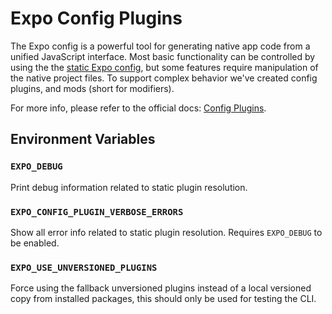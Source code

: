 # Expo Config Plugins

The Expo config is a powerful tool for generating native app code from a unified JavaScript interface. Most basic functionality can be controlled by using the the [static Expo config](https://docs.expo.dev/versions/latest/config/app/), but some features require manipulation of the native project files. To support complex behavior we've created config plugins, and mods (short for modifiers).

For more info, please refer to the official docs: [Config Plugins](https://docs.expo.dev/guides/config-plugins/).

## Environment Variables

### `EXPO_DEBUG`

Print debug information related to static plugin resolution.

### `EXPO_CONFIG_PLUGIN_VERBOSE_ERRORS`

Show all error info related to static plugin resolution. Requires `EXPO_DEBUG` to be enabled.

### `EXPO_USE_UNVERSIONED_PLUGINS`

Force using the fallback unversioned plugins instead of a local versioned copy from installed packages, this should only be used for testing the CLI.
